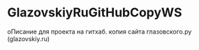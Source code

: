 # GlazovskiyRuGitHubCopyWS
оПисание для проекта на гитхаб. копия сайта глазовского.ру (glazovskiy.ru)

